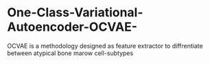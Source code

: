 # One-Class-Variational-Autoencoder-OCVAE-
OCVAE is a methodology designed as feature extractor to diffrentiate between atypical bone marow cell-subtypes
